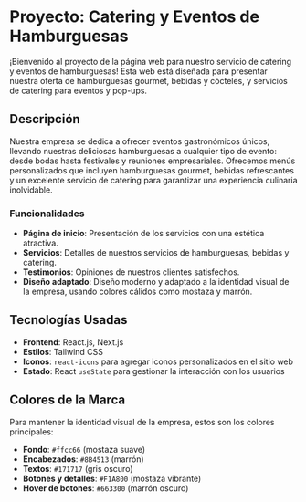 # Proyecto: Catering y Eventos de Hamburguesas

¡Bienvenido al proyecto de la página web para nuestro servicio de catering y eventos de hamburguesas! Esta web está diseñada para presentar nuestra oferta de hamburguesas gourmet, bebidas y cócteles, y servicios de catering para eventos y pop-ups. 

## Descripción

Nuestra empresa se dedica a ofrecer eventos gastronómicos únicos, llevando nuestras deliciosas hamburguesas a cualquier tipo de evento: desde bodas hasta festivales y reuniones empresariales. Ofrecemos menús personalizados que incluyen hamburguesas gourmet, bebidas refrescantes y un excelente servicio de catering para garantizar una experiencia culinaria inolvidable.

### Funcionalidades

- **Página de inicio**: Presentación de los servicios con una estética atractiva.
- **Servicios**: Detalles de nuestros servicios de hamburguesas, bebidas y catering.
- **Testimonios**: Opiniones de nuestros clientes satisfechos.
- **Diseño adaptado**: Diseño moderno y adaptado a la identidad visual de la empresa, usando colores cálidos como mostaza y marrón.

## Tecnologías Usadas

- **Frontend**: React.js, Next.js
- **Estilos**: Tailwind CSS
- **Iconos**: `react-icons` para agregar iconos personalizados en el sitio web
- **Estado**: React `useState` para gestionar la interacción con los usuarios


## Colores de la Marca

Para mantener la identidad visual de la empresa, estos son los colores principales:

- **Fondo**: `#ffcc66` (mostaza suave)
- **Encabezados**: `#8B4513` (marrón)
- **Textos**: `#171717` (gris oscuro)
- **Botones y detalles**: `#F1A800` (mostaza vibrante)
- **Hover de botones**: `#663300` (marrón oscuro)
